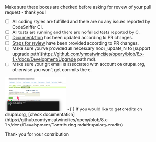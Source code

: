 Make sure these boxes are checked before asking for review of your pull request - thank you!

- [ ] All coding styles are fulfilled and there are no any issues reported by CodeSniffer CI.
- [ ] All tests are running and there are no failed tests reported by CI.
- [ ] [Documentation](https://github.com/ymcatwincities/openy/tree/8.x-1.x/docs) has been updated according to PR changes.
- [ ] [Steps for review](https://github.com/ymcatwincities/openy/pull/94#issue-204580200) have been provided according to PR changes.
- [ ] Make sure you've provided all necessary hook\_update\_N to [support upgrade path](https://github.com/ymcatwincities/openy/blob/8.x-1.x/docs/Development/Upgrade path.md).
- [ ] Make sure your git email is associated with account on drupal.org, otherwise you won't get commits there.
<img src="drupalorg-email.png" width="200" alt="drupal.org email">
- [ ] If you would like to get credits on drupal.org, [check documentation](https://github.com/ymcatwincities/openy/blob/8.x-1.x/docs/Development/Contributing.md#drupalorg-credits).

Thank you for your contribution!
